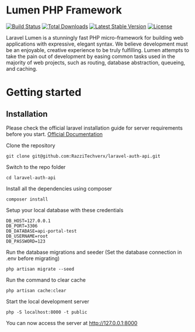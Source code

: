 # Lumen PHP Framework

[![Build Status](https://travis-ci.org/laravel/lumen-framework.svg)](https://travis-ci.org/laravel/lumen-framework)
[![Total Downloads](https://img.shields.io/packagist/dt/laravel/framework)](https://packagist.org/packages/laravel/lumen-framework)
[![Latest Stable Version](https://img.shields.io/packagist/v/laravel/framework)](https://packagist.org/packages/laravel/lumen-framework)
[![License](https://img.shields.io/packagist/l/laravel/framework)](https://packagist.org/packages/laravel/lumen-framework)

Laravel Lumen is a stunningly fast PHP micro-framework for building web applications with expressive, elegant syntax. We believe development must be an enjoyable, creative experience to be truly fulfilling. Lumen attempts to take the pain out of development by easing common tasks used in the majority of web projects, such as routing, database abstraction, queueing, and caching.

# Getting started

## Installation

Please check the official laravel installation guide for server requirements before you start. [Official Documentation](https://laravel.com/docs/5.4/installation#installation)

Clone the repository

    git clone git@github.com:RazziTechverx/laravel-auth-api.git

Switch to the repo folder

    cd laravel-auth-api

Install all the dependencies using composer

    composer install

Setup your local database with these credentials

    DB_HOST=127.0.0.1
    DB_PORT=3306
    DB_DATABASE=api-portal-test
    DB_USERNAME=root
    DB_PASSWORD=123

Run the database migrations and seeder (Set the database connection in .env before migrating)

    php artisan migrate --seed

Run the command to clear cache

    php artisan cache:clear

Start the local development server

    php -S localhost:8000 -t public

You can now access the server at http://127.0.0.1:8000
